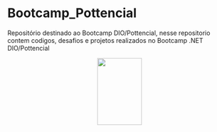 # Bootcamp_Pottencial





Repositório destinado ao Bootcamp DIO/Pottencial, nesse repositorio contem codigos, desafios e projetos realizados no Bootcamp .NET DIO/Pottencial


<div align="center">
  <a href="https://github.com/RamonPPessoa">
  

    
  <img height ="150" width="100" src = "https://cdn.jsdelivr.net/gh/devicons/devicon/icons/csharp/csharp-original.svg" />
 


  </div>
    </div>
   
  ##
  

